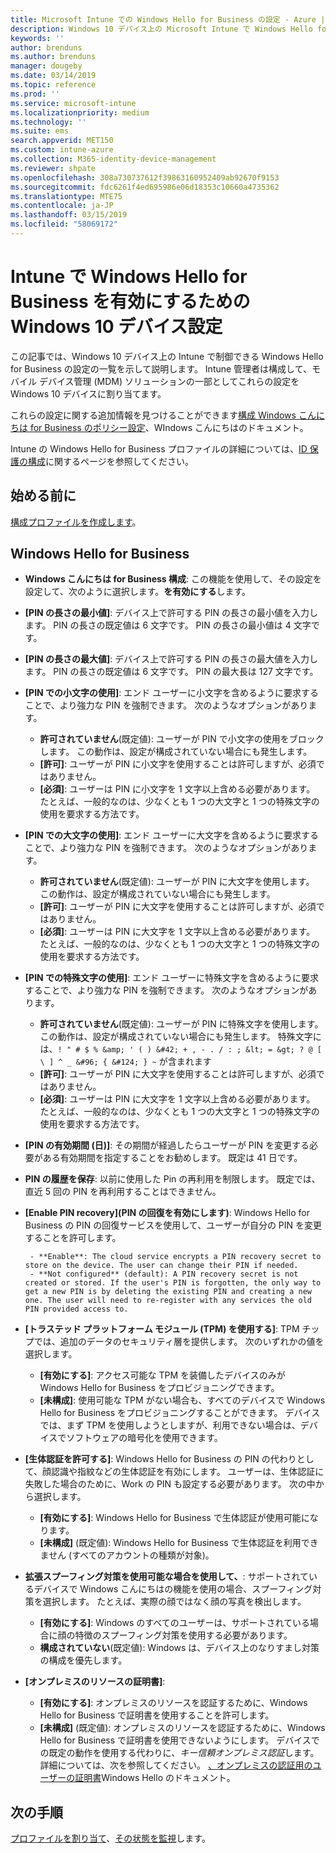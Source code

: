 ```yaml
---
title: Microsoft Intune での Windows Hello for Business の設定 - Azure | Microsoft Docs
description: Windows 10 デバイス上の Microsoft Intune で Windows Hello for Business を使用および構成するための ID 保護プロファイル内のすべての PIN、生体認証、およびスプーフィング防止の設定の一覧を示します。
keywords: ''
author: brenduns
ms.author: brenduns
manager: dougeby
ms.date: 03/14/2019
ms.topic: reference
ms.prod: ''
ms.service: microsoft-intune
ms.localizationpriority: medium
ms.technology: ''
ms.suite: ems
search.appverid: MET150
ms.custom: intune-azure
ms.collection: M365-identity-device-management
ms.reviewer: shpate
ms.openlocfilehash: 308a730737612f39863160952409ab92670f9153
ms.sourcegitcommit: fdc6261f4ed695986e06d18353c10660a4735362
ms.translationtype: MTE75
ms.contentlocale: ja-JP
ms.lasthandoff: 03/15/2019
ms.locfileid: "58069172"
---
```

# <a name="windows-10-device-settings-to-enable-windows-hello-for-business-in-intune"></a>Intune で Windows Hello for Business を有効にするための Windows 10 デバイス設定

この記事では、Windows 10 デバイス上の Intune で制御できる Windows Hello for Business の設定の一覧を示して説明します。 Intune 管理者は構成して、モバイル デバイス管理 (MDM) ソリューションの一部としてこれらの設定を Windows 10 デバイスに割り当てます。 

これらの設定に関する追加情報を見つけることができます[構成 Windows こんにちは for Business のポリシー設定](https://docs.microsoft.com/windows/security/identity-protection/hello-for-business/hello-cert-trust-policy-settings)、WIndows こんにちはのドキュメント。


Intune の Windows Hello for Business プロファイルの詳細については、[ID 保護の構成](identity-protection-configure.md)に関するページを参照してください。

## <a name="before-you-begin"></a>始める前に

[構成プロファイルを作成します](identity-protection-configure.md#create-the-device-profile)。

## <a name="windows-hello-for-business"></a>Windows Hello for Business

- **Windows こんにちは for Business 構成**: この機能を使用して、その設定を設定して、次のように選択します。**を有効にする**します。
- **[PIN の長さの最小値]**: デバイス上で許可する PIN の長さの最小値を入力します。 PIN の長さの既定値は 6 文字です。 PIN の長さの最小値は 4 文字です。
- **[PIN の長さの最大値]**: デバイス上で許可する PIN の長さの最大値を入力します。 PIN の長さの既定値は 6 文字です。 PIN の最大長は 127 文字です。  
- **[PIN での小文字の使用]**: エンド ユーザーに小文字を含めるように要求することで、より強力な PIN を強制できます。 次のようなオプションがあります。

  - **許可されていません**(既定値): ユーザーが PIN で小文字の使用をブロックします。 この動作は、設定が構成されていない場合にも発生します。
  - **[許可]**: ユーザーが PIN に小文字を使用することは許可しますが、必須ではありません。
  - **[必須]**: ユーザーは PIN に小文字を 1 文字以上含める必要があります。 たとえば、一般的なのは、少なくとも 1 つの大文字と 1 つの特殊文字の使用を要求する方法です。

- **[PIN での大文字の使用]**: エンド ユーザーに大文字を含めるように要求することで、より強力な PIN を強制できます。 次のようなオプションがあります。

  - **許可されていません**(既定値): ユーザーが PIN に大文字を使用します。 この動作は、設定が構成されていない場合にも発生します。
  - **[許可]**: ユーザーが PIN に大文字を使用することは許可しますが、必須ではありません。
  - **[必須]**: ユーザーは PIN に大文字を 1 文字以上含める必要があります。 たとえば、一般的なのは、少なくとも 1 つの大文字と 1 つの特殊文字の使用を要求する方法です。

- **[PIN での特殊文字の使用]**: エンド ユーザーに特殊文字を含めるように要求することで、より強力な PIN を強制できます。 次のようなオプションがあります。

  - **許可されていません**(既定値): ユーザーが PIN に特殊文字を使用します。 この動作は、設定が構成されていない場合にも発生します。
    特殊文字には、`! " # $ % &amp; ' ( ) &#42; + , - . / : ; &lt; = &gt; ? @ [ \ ] ^ _ &#96; { &#124; } ~` が含まれます
  - **[許可]**: ユーザーが PIN に大文字を使用することは許可しますが、必須ではありません。
  - **[必須]**: ユーザーは PIN に大文字を 1 文字以上含める必要があります。 たとえば、一般的なのは、少なくとも 1 つの大文字と 1 つの特殊文字の使用を要求する方法です。

- **[PIN の有効期間 (日)]**: その期間が経過したらユーザーが PIN を変更する必要がある有効期間を指定することをお勧めします。 既定は 41 日です。

- **PIN の履歴を保存**: 以前に使用した Pin の再利用を制限します。 既定では、直近 5 回の PIN を再利用することはできません。  
- **[Enable PIN recovery]\(PIN の回復を有効にします\)**: Windows Hello for Business の PIN の回復サービスを使用して、ユーザーが自分の PIN を変更することを許可します。

       - **Enable**: The cloud service encrypts a PIN recovery secret to store on the device. The user can change their PIN if needed.  
       - **Not configured** (default): A PIN recovery secret is not created or stored. If the user's PIN is forgotten, the only way to get a new PIN is by deleting the existing PIN and creating a new one. The user will need to re-register with any services the old PIN provided access to.  

- **[トラステッド プラットフォーム モジュール (TPM) を使用する]**: TPM チップでは、追加のデータのセキュリティ層を提供します。 次のいずれかの値を選択します。  
  - **[有効にする]**: アクセス可能な TPM を装備したデバイスのみが Windows Hello for Business をプロビジョニングできます。
  - **[未構成]**: 使用可能な TPM がない場合も、すべてのデバイスで Windows Hello for Business をプロビジョニングすることができます。 デバイスでは、まず TPM を使用しようとしますが、利用できない場合は、デバイスでソフトウェアの暗号化を使用できます。  

- **[生体認証を許可する]**: Windows Hello for Business の PIN の代わりとして、顔認識や指紋などの生体認証を有効にします。 ユーザーは、生体認証に失敗した場合のために、Work の PIN も設定する必要があります。 次の中から選択します。

  - **[有効にする]**: Windows Hello for Business で生体認証が使用可能になります。
  - **[未構成]** (既定値): Windows Hello for Business で生体認証を利用できません (すべてのアカウントの種類が対象)。

- **拡張スプーフィング対策を使用可能な場合を使用して、**: サポートされているデバイスで Windows こんにちはの機能を使用の場合、スプーフィング対策を選択します。 たとえば、実際の顔ではなく顔の写真を検出します。

  - **[有効にする]**: Windows のすべてのユーザーは、サポートされている場合に顔の特徴のスプーフィング対策を使用する必要があります。  
  - **構成されていない**(既定値): Windows は、デバイス上のなりすまし対策の構成を優先します。

- **[オンプレミスのリソースの証明書]**: 

  - **[有効にする]**: オンプレミスのリソースを認証するために、Windows Hello for Business で証明書を使用することを許可します。
  - **[未構成]** (既定値): オンプレミスのリソースを認証するために、Windows Hello for Business で証明書を使用できないようにします。 デバイスでの既定の動作を使用する代わりに、*キー信頼オンプレミス認証*します。 詳細については、次を参照してください。 [、オンプレミスの認証用のユーザーの証明書](https://docs.microsoft.com/windows/security/identity-protection/hello-for-business/hello-cert-trust-policy-settings#use-certificate-for-on-premises-authentication)Windows Hello のドキュメント。  
## <a name="next-steps"></a>次の手順

[プロファイルを割り当て](device-profile-assign.md)、[その状態を監視](device-profile-monitor.md)します。
